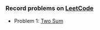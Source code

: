 ### Record problems on [LeetCode](https://leetcode.com)
* Problem 1: [Two Sum](https://github.com/silencewings1/Leetcode/blob/master/001_two_sum.cpp)
